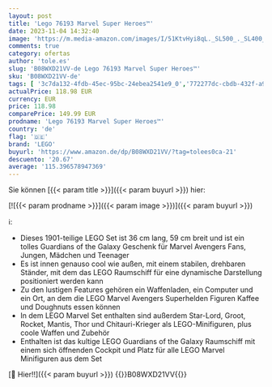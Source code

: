 ```yaml
---
layout: post
title: 'Lego 76193 Marvel Super Heroes™'
date: 2023-11-04 14:32:40
image: 'https://m.media-amazon.com/images/I/51KtvHyi8qL._SL500_._SL400_.jpg'
comments: true
category: ofertas
author: 'tole.es'
slug: 'B08WXD21VV-de Lego 76193 Marvel Super Heroes™'
sku: 'B08WXD21VV-de'
tags: [ '3c7da132-4fdb-45ec-95bc-24ebea2541e9_0','772277dc-cbdb-432f-a915-25a321e9ed8c_0','772277dc-cbdb-432f-a915-25a321e9ed8c_3901','Arborist Merchandising Root','Bauspielzeug & Konstruktionsspielzeug','Bauspielzeugsets','Custom Stores','LEGO','Self Service','Special Features Stores','Spielzeug','Xmas23 Most wanted Toys','lego','🇩🇪', ]
actualPrice: 118.98 EUR
currency: EUR
price: 118.98
comparePrice: 149.99 EUR
prodname: 'Lego 76193 Marvel Super Heroes™'
country: 'de'
flag: '🇩🇪'
brand: 'LEGO'
buyurl: 'https://www.amazon.de/dp/B08WXD21VV/?tag=tolees0ca-21'
descuento: '20.67'
average: '115.396578947369'
---
```


Sie können [{{< param title >}}]({{< param buyurl >}}) hier:

[![{{< param prodname >}}]({{< param image >}})]({{< param buyurl >}})

ℹ️:

- Dieses 1901-teilige LEGO Set ist 36 cm lang, 59 cm breit und ist ein tolles Guardians of the Galaxy Geschenk für Marvel Avengers Fans, Jungen, Mädchen und Teenager
- Es ist innen genauso cool wie außen, mit einem stabilen, drehbaren Ständer, mit dem das LEGO Raumschiff für eine dynamische Darstellung positioniert werden kann
- Zu den lustigen Features gehören ein Waffenladen, ein Computer und ein Ort, an dem die LEGO Marvel Avengers Superhelden Figuren Kaffee und Doughnuts essen können
- In dem LEGO Marvel Set enthalten sind außerdem Star-Lord, Groot, Rocket, Mantis, Thor und Chitauri-Krieger als LEGO-Minifiguren, plus coole Waffen und Zubehör
- Enthalten ist das kultige LEGO Guardians of the Galaxy Raumschiff mit einem sich öffnenden Cockpit und Platz für alle LEGO Marvel Minifiguren aus dem Set

[🛒 Hier!!]({{< param buyurl >}})
{{<world>}}B08WXD21VV{{</world>}}
